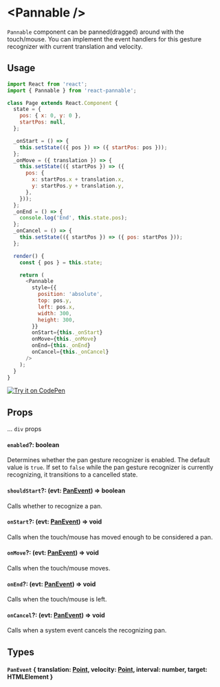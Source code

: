 # \<Pannable />

`Pannable` component can be panned(dragged) around with the touch/mouse. You can implement the event handlers for this gesture recognizer with current translation and velocity.

## Usage

```js
import React from 'react';
import { Pannable } from 'react-pannable';

class Page extends React.Component {
  state = {
    pos: { x: 0, y: 0 },
    startPos: null,
  };

  _onStart = () => {
    this.setState(({ pos }) => ({ startPos: pos }));
  };
  _onMove = ({ translation }) => {
    this.setState(({ startPos }) => ({
      pos: {
        x: startPos.x + translation.x,
        y: startPos.y + translation.y,
      },
    }));
  };
  _onEnd = () => {
    console.log('End', this.state.pos);
  };
  _onCancel = () => {
    this.setState(({ startPos }) => ({ pos: startPos }));
  };

  render() {
    const { pos } = this.state;

    return (
      <Pannable
        style={{
          position: 'absolute',
          top: pos.y,
          left: pos.x,
          width: 300,
          height: 300,
        }}
        onStart={this._onStart}
        onMove={this._onMove}
        onEnd={this._onEnd}
        onCancel={this._onCancel}
      />
    );
  }
}
```

[![Try it on CodePen](https://img.shields.io/badge/CodePen-Run-blue.svg?logo=CodePen)](https://codepen.io/cztflove/pen/rbQpMQ)

## Props

... `div` props

#### `enabled`?: boolean

Determines whether the pan gesture recognizer is enabled. The default value is `true`. If set to `false` while the pan gesture recognizer is currently recognizing, it transitions to a cancelled state.

#### `shouldStart`?: (evt: [PanEvent](#panevent--translation-point-velocity-point-interval-number-target-htmlelement-)) => boolean

Calls whether to recognize a pan.

#### `onStart`?: (evt: [PanEvent](#panevent--translation-point-velocity-point-interval-number-target-htmlelement-)) => void

Calls when the touch/mouse has moved enough to be considered a pan.

#### `onMove`?: (evt: [PanEvent](#panevent--translation-point-velocity-point-interval-number-target-htmlelement-)) => void

Calls when the touch/mouse moves.

#### `onEnd`?: (evt: [PanEvent](#panevent--translation-point-velocity-point-interval-number-target-htmlelement-)) => void

Calls when the touch/mouse is left.

#### `onCancel`?: (evt: [PanEvent](#panevent--translation-point-velocity-point-interval-number-target-htmlelement-)) => void

Calls when a system event cancels the recognizing pan.

## Types

#### `PanEvent` { translation: [Point](types.md#point--x-number-y-number-), velocity: [Point](types.md#point--x-number-y-number-), interval: number, target: HTMLElement }
